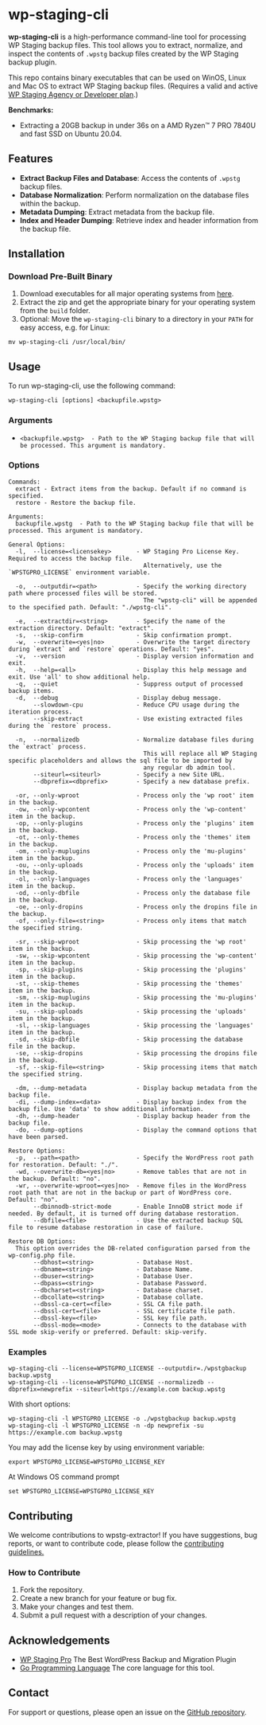 # wp-staging-cli

**wp-staging-cli** is a high-performance command-line tool for processing WP Staging backup files. This tool allows you to extract, normalize, and inspect the contents of `.wpstg` backup files created by the WP Staging backup plugin.

This repo contains binary executables that can be used on WinOS, Linux and Mac OS to extract WP Staging backup files. (Requires a valid and active [WP Staging Agency or Developer plan](https://wp-staging.com).)

**Benchmarks:** 
- Extracting a 20GB backup in under 36s on a AMD Ryzen™ 7 PRO 7840U and fast SSD on Ubuntu 20.04.

## Features

- **Extract Backup Files and Database**: Access the contents of `.wpstg` backup files.
- **Database Normalization**: Perform normalization on the database files within the backup.
- **Metadata Dumping**: Extract metadata from the backup file.
- **Index and Header Dumping**: Retrieve index and header information from the backup file.

## Installation

### Download Pre-Built Binary

1. Download executables for all major operating systems from [here](https://github.com/wp-staging/wp-staging-cli-releases/archive/refs/heads/main.zip).
2. Extract the zip and get the appropriate binary for your operating system from the `build` folder.
3. Optional: Move the `wp-staging-cli` binary to a directory in your `PATH` for easy access, e.g. for Linux:

```
mv wp-staging-cli /usr/local/bin/
```

## Usage

To run wp-staging-cli, use the following command:

```
wp-staging-cli [options] <backupfile.wpstg>
```

### Arguments
- `<backupfile.wpstg>  - Path to the WP Staging backup file that will be processed. This argument is mandatory.`

### Options
```
Commands:
  extract - Extract items from the backup. Default if no command is specified.
  restore - Restore the backup file.

Arguments:
  backupfile.wpstg  - Path to the WP Staging backup file that will be processed. This argument is mandatory.

General Options:
  -l,  --license=<licensekey>       - WP Staging Pro License Key. Required to access the backup file.
                                      Alternatively, use the `WPSTGPRO_LICENSE` environment variable.

  -o,  --outputdir=<path>           - Specify the working directory path where processed files will be stored.
                                      The "wpstg-cli" will be appended to the specified path. Default: "./wpstg-cli".

  -e,  --extractdir=<string>        - Specify the name of the extraction directory. Default: "extract".
  -s,  --skip-confirm               - Skip confirmation prompt.
  -w,  --overwrite=<yes|no>         - Overwrite the target directory during `extract` and `restore` operations. Default: "yes".
  -v,  --version                    - Display version information and exit.
  -h,  --help=<all>                 - Display this help message and exit. Use 'all' to show additional help.
  -q,  --quiet                      - Suppress output of processed backup items.
  -d,  --debug                      - Display debug message.
       --slowdown-cpu               - Reduce CPU usage during the iteration process.
       --skip-extract               - Use existing extracted files during the `restore` process.

  -n,  --normalizedb                - Normalize database files during the `extract` process.
                                      This will replace all WP Staging specific placeholders and allows the sql file to be imported by
                                      any regular db admin tool.
       --siteurl=<siteurl>          - Specify a new Site URL.
       --dbprefix=<dbprefix>        - Specify a new database prefix.

  -or, --only-wproot                - Process only the 'wp root' item in the backup.
  -ow, --only-wpcontent             - Process only the 'wp-content' item in the backup.
  -op, --only-plugins               - Process only the 'plugins' item in the backup.
  -ot, --only-themes                - Process only the 'themes' item in the backup.
  -om, --only-muplugins             - Process only the 'mu-plugins' item in the backup.
  -ou, --only-uploads               - Process only the 'uploads' item in the backup.
  -ol, --only-languages             - Process only the 'languages' item in the backup.
  -od, --only-dbfile                - Process only the database file in the backup.
  -oe, --only-dropins               - Process only the dropins file in the backup.
  -of, --only-file=<string>         - Process only items that match the specified string.

  -sr, --skip-wproot                - Skip processing the 'wp root' item in the backup.
  -sw, --skip-wpcontent             - Skip processing the 'wp-content' item in the backup.
  -sp, --skip-plugins               - Skip processing the 'plugins' item in the backup.
  -st, --skip-themes                - Skip processing the 'themes' item in the backup.
  -sm, --skip-muplugins             - Skip processing the 'mu-plugins' item in the backup.
  -su, --skip-uploads               - Skip processing the 'uploads' item in the backup.
  -sl, --skip-languages             - Skip processing the 'languages' item in the backup.
  -sd, --skip-dbfile                - Skip processing the database file in the backup.
  -se, --skip-dropins               - Skip processing the dropins file in the backup.
  -sf, --skip-file=<string>         - Skip processing items that match the specified string.

  -dm, --dump-metadata              - Display backup metadata from the backup file.
  -di, --dump-index=<data>          - Display backup index from the backup file. Use 'data' to show additional information.
  -dh, --dump-header                - Display backup header from the backup file.
  -do, --dump-options               - Display the command options that have been parsed.

Restore Options:
  -p,  --path=<path>                - Specify the WordPress root path for restoration. Default: "./".
  -wd, --overwrite-db=<yes|no>      - Remove tables that are not in the backup. Default: "no".
  -wr, --overwrite-wproot=<yes|no>  - Remove files in the WordPress root path that are not in the backup or part of WordPress core. Default: "no".
       --dbinnodb-strict-mode       - Enable InnoDB strict mode if needed. By default, it is turned off during database restoration.
       --dbfile=<file>              - Use the extracted backup SQL file to resume database restoration in case of failure.

Restore DB Options:
  This option overrides the DB-related configuration parsed from the wp-config.php file.
       --dbhost=<string>            - Database Host.
       --dbname=<string>            - Database Name.
       --dbuser=<string>            - Database User.
       --dbpass=<string>            - Database Password.
       --dbcharset=<string>         - Database charset.
       --dbcollate=<string>         - Database collate.
       --dbssl-ca-cert=<file>       - SSL CA file path.
       --dbssl-cert=<file>          - SSL certificate file path.
       --dbssl-key=<file>           - SSL key file path.
       --dbssl-mode=<mode>          - Connects to the database with SSL mode skip-verify or preferred. Default: skip-verify.
```

### Examples

```
wp-staging-cli --license=WPSTGPRO_LICENSE --outputdir=./wpstgbackup backup.wpstg
wp-staging-cli --license=WPSTGPRO_LICENSE --normalizedb --dbprefix=newprefix --siteurl=https://example.com backup.wpstg
```

With short options:

```
wp-staging-cli -l WPSTGPRO_LICENSE -o ./wpstgbackup backup.wpstg
wp-staging-cli -l WPSTGPRO_LICENSE -n -dp newprefix -su https://example.com backup.wpstg
```

You may add the license key by using environment variable:

```
export WPSTGPRO_LICENSE=WPSTGPRO_LICENSE_KEY
```

At Windows OS command prompt

```
set WPSTGPRO_LICENSE=WPSTGPRO_LICENSE_KEY
```

## Contributing
We welcome contributions to wpstg-extractor! If you have suggestions, bug reports, or want to contribute code, please follow the [contributing guidelines.](https://github.com/wp-staging/wp-staging-pro)

### How to Contribute
1. Fork the repository.
2. Create a new branch for your feature or bug fix.
3. Make your changes and test them.
4. Submit a pull request with a description of your changes.

## Acknowledgements
- [WP Staging Pro](https://wp-staging.com/) The Best WordPress Backup and Migration Plugin
- [Go Programming Language](https://go.dev/) The core language for this tool.

## Contact
For support or questions, please open an issue on the [GitHub repository](https://github.com/wp-staging/wp-staging-cli).


